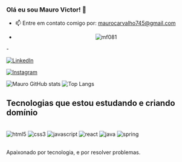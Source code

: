 ### Olá eu sou Mauro Victor! 👋
- 📫 Entre em contato comigo por: maurocarvalho745@gmail.com
- <p align="center">
  <img src="https://komarev.com/ghpvc/?username=mf081&label=Profile%20views&color=0e75b6&style=flat" alt="mf081" />
</p> -

  [![LinkedIn](https://img.shields.io/badge/LinkedIn-0077B5?style=for-the-badge&logo=linkedin&logoColor=white)](https://www.linkedin.com/in/mauro-victor-11298a256)

  [![Instagram](https://img.shields.io/badge/Instagram-E4405F?style=for-the-badge&logo=instagram&logoColor=white)](https://www.instagram.com/maurov1ctor)

  ![Mauro GitHub stats](https://github-readme-stats.vercel.app/api?username=maurov1ctor&show_icons=true&theme=dracula)
  ![Top Langs](https://github-readme-stats.vercel.app/api/top-langs/?username=maurov1ctor&layout=compact)

  ## Tecnologias que estou estudando e criando domínio

  <div style= "display: inline_block"><br/>
    <img align="center" alt="html5" src="https://img.shields.io/badge/HTML5-E34F26?style=for-the-badge&logo=html5&logoColor=white" />
    <img align="center" alt="css3" src="https://img.shields.io/badge/CSS3-1572B6?style=for-the-badge&logo=css3&logoColor=white" />
    <img align="center" alt="javascript" src="https://img.shields.io/badge/JavaScript-323330?style=for-the-badge&logo=javascript&logoColor=F7DF1E" />
    <img align="center" alt="react" src="https://img.shields.io/badge/React-20232A?style=for-the-badge&logo=react&logoColor=61DAFB" />
    <img align="center" alt="java" src="https://img.shields.io/badge/Java-ED8B00?style=for-the-badge&logo=openjdk&logoColor=white" />
    <img align="center" alt="spring" src="https://img.shields.io/badge/Spring-6DB33F?style=for-the-badge&logo=spring&logoColor=white" />
  </div><br/>

  Apaixonado por tecnologia, e por resolver problemas.

